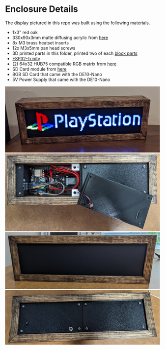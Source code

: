 # Enclosure Details

The display pictured in this repo was built using the following materials.
- 1x3" red oak 
- 330x90x3mm matte diffusing acrylic from [here](https://www.tapplastics.com/product/plastics/cut_to_size_plastic/black_led_sheet/668)
- 8x M3 brass heatset inserts
- 12x M3x5mm pan head screws
- 3D printed parts in this folder, printed two of each [block parts](docs/models)
- [ESP32-Trinity](https://esp32trinity.com/) 
- (2) 64x32 HUB75 compatible RGB matrix from [here](https://www.aliexpress.com/item/3256801502846969.html)
- SD Card module from [here](https://www.amazon.com/dp/B08CMLG4D6?psc=1&ref=ppx_yo2ov_dt_b_product_details)
- 8GB SD Card that came with the DE10-Nano
- 5V Power Supply that came with the DE10-Nano

![matrix_on](images/matrix-on.jpg "matrix_on")
![matrix_rear_open](images/matrix-rear-open.jpg "matrix_rear_open")
![matrix_off](images/matrix-off.jpg "matrix_off")
![matrix_rear](images/matrix-rear.jpg "matrix_rear")